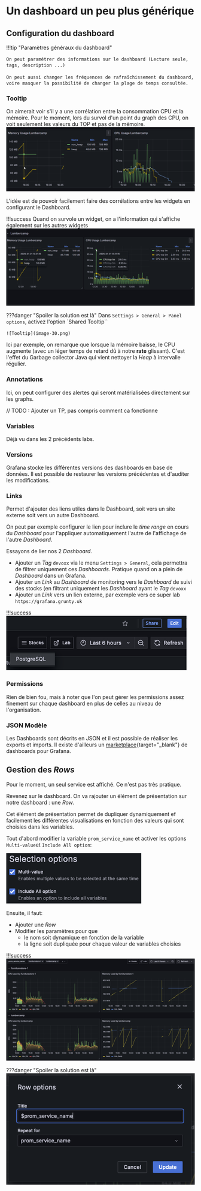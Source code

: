 # Un dashboard un peu plus générique

## Configuration du dashboard

!!!tip "Paramètres généraux du dashboard"

    On peut paramétrer des informations sur le dashboard (Lecture seule, tags, description ...)

    On peut aussi changer les fréquences de rafraîchissement du dashboard, voire masquer la possibilité de changer la plage de temps consultée.

### Tooltip

On aimerait voir s'il y a une corrélation entre la consommation CPU et la mémoire. Pour le moment, lors du survol d'un point du graph des CPU, on voit seulement les valeurs du TOP et pas de la mémoire.
![Single Tooltip](image-11.png)

L'idée est de pouvoir facilement faire des corrélations entre les widgets en configurant le Dashboard.

!!!success
    Quand on survole un widget, on a l'information qui s'affiche également sur les autres widgets
    ![Shared Tooltip](image-10.png)

???danger "Spoiler la solution est là"
    Dans `Settings > General > Panel options`, activez l'option `Shared Tooltip``

    ![Tooltip](image-30.png)

Ici par exemple, on remarque que lorsque la mémoire baisse, le CPU augmente (avec un léger temps de retard dû à notre **rate** glissant). C'est l'effet du Garbage collector Java qui vient nettoyer la *Heap* à intervalle régulier.

### Annotations

Ici, on peut configurer des alertes qui seront matérialisées directement sur les graphs.

// TODO : Ajouter un TP, pas compris comment ca fonctionne

### Variables

Déjà vu dans les 2 précédents labs.

### Versions

Grafana stocke les différentes versions des dashboards en base de données. Il est possible de restaurer les versions précédentes et d'auditer les modifications.

### Links

Permet d'ajouter des liens utiles dans le Dashboard, soit vers un site externe soit vers un autre Dashboard.

On peut par exemple configurer le lien pour inclure le *time range* en cours du *Dashboard* pour l'appliquer automatiquement l'autre de l'affichage de l'autre *Dashboard*.

Essayons de lier nos 2 *Dashboard*.

* Ajouter un *Tag* `devoxx` via le menu `Settings > General`, cela permettra de filtrer uniquement ces *Dashboards*. Pratique quand on a plein de *Dashboard* dans un Grafana.
* Ajouter un *Link* au *Dashboard* de monitoring vers le *Dashboard* de suivi des stocks (en filtrant uniquement les *Dashboard* ayant le *Tag* `devoxx`
* Ajouter un *Link* vers un lien externe, par exemple vers ce super lab `https://grafana.grunty.uk`

!!!success
    ![Links](image-31.png)

### Permissions

Rien de bien fou, mais à noter que l'on peut gérer les permissions assez finement sur chaque dashboard en plus de celles au niveau de l'organisation.

### JSON Modèle

Les Dashboards sont décrits en JSON et il est possible de réaliser les exports et imports. Il existe d'ailleurs un [marketplace](https://grafana.com/grafana/dashboards/){target="_blank"} de dashboards pour Grafana.

## Gestion des *Rows*

Pour le moment, un seul service est affiché. Ce n'est pas très pratique.

Revenez sur le dashboard. On va rajouter un élément de présentation sur notre dashboard : une *Row*.

Cet élément de présentation permet de dupliquer dynamiquement ef facilement les différentes visualisations en fonction des valeurs qui sont choisies dans les variables.

Tout d'abord modifier la variable `prom_service_name` et activer les options `Multi-value`et `Include All option`:

![Options](image-32.png)

Ensuite, il faut:

* Ajouter une *Row*
* Modifier les paramètres pour que
    * le nom soit dynamique en fonction de la variable
    * la ligne soit dupliquée pour chaque valeur de variables choisies

!!!success
    ![Rows](image-34.png)

???danger "Spoiler la solution est là"
    ![Row options](image-33.png)
